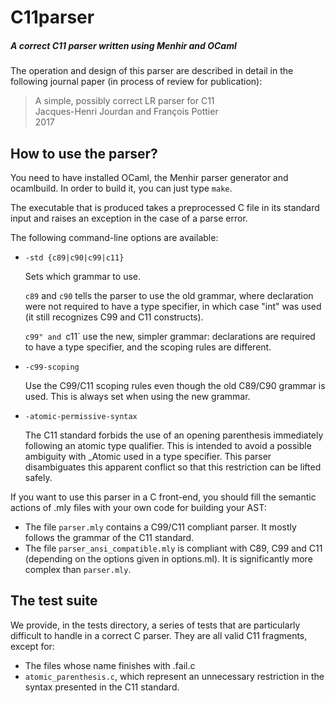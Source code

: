 C11parser
=========

##### A correct C11 parser written using Menhir and OCaml

The operation and design of this parser are described in detail in the
following journal paper (in process of review for publication):

> A simple, possibly correct LR parser for C11<br/>
> Jacques-Henri Jourdan and François Pottier<br/>
> 2017<br/>

How to use the parser?
----------------------

You need to have installed OCaml, the Menhir parser generator and
ocamlbuild. In order to build it, you can just type `make`.

The executable that is produced takes a preprocessed C file in its
standard input and raises an exception in the case of a parse
error.

The following command-line options are available:
  - `-std {c89|c90|c99|c11}`

    Sets which grammar to use.

    `c89` and `c90` tells the parser to use the old grammar, where
    declaration were not required to have a type specifier, in which
    case "int" was used (it still recognizes C99 and C11 constructs).

    `c99" and `c11` use the new, simpler grammar: declarations are
    required to have a type specifier, and the scoping rules are
    different.

  - `-c99-scoping`

    Use the C99/C11 scoping rules even though the old C89/C90 grammar
    is used. This is always set when using the new grammar.

  - `-atomic-permissive-syntax`

    The C11 standard forbids the use of an opening parenthesis
    immediately following an atomic type qualifier. This is intended
    to avoid a possible ambiguity with _Atomic used in a type
    specifier. This parser disambiguates this apparent conflict so
    that this restriction can be lifted safely.

If you want to use this parser in a C front-end, you should fill the
semantic actions of .mly files with your own code for building your
AST:
  - The file `parser.mly` contains a C99/C11 compliant parser. It
    mostly follows the grammar of the C11 standard.
  - The file `parser_ansi_compatible.mly` is compliant with C89, C99 and
    C11 (depending on the options given in options.ml). It is
    significantly more complex than `parser.mly`.

The test suite
--------------

We provide, in the tests directory, a series of tests that are
particularly difficult to handle in a correct C parser. They are all
valid C11 fragments, except for:
  - The files whose name finishes with .fail.c
  - `atomic_parenthesis.c`, which represent an unnecessary restriction in
    the syntax presented in the C11 standard.
